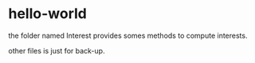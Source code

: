 # hello-world

the folder named Interest provides somes methods to compute interests.

other files is just for back-up.
